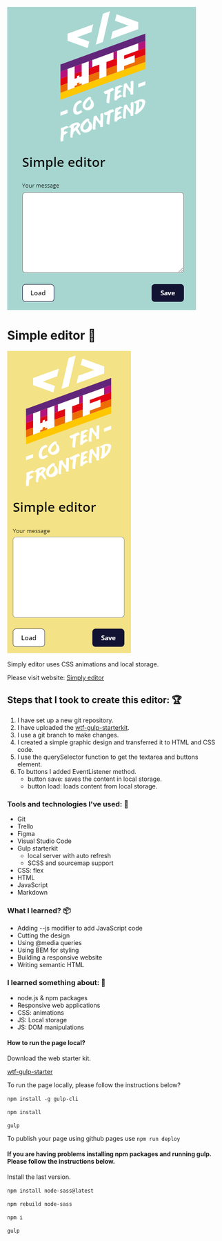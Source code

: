 ![Simple editor screenshot](src/assets/img/gh.png)

# Simple editor 📝

![Simple editor mobile screenshot](src/assets/img/gh_mobile.png)

Simply editor uses CSS animations and local storage.

Please visit website: [Simply editor](https://przemekjuzwiszin.github.io/simple-editor)


## Steps that I took to create this editor: 🏆
1. I have set up a new git repository.
2. I have uploaded the [wtf-gulp-starterkit](https://github.com/maciejkorsan/wtf-gulp-starter).
3. I use a git branch to make changes.
4. I created a simple graphic design and transferred it to HTML and CSS code.
5. I use the querySelector function to get the textarea and buttons element.
6. To buttons I added EventListener method.
    - button save: saves the content in local storage.
    - button load: loads content from local storage.


### Tools and technologies I've used: 🔧 
- Git
- Trello
- Figma
- Visual Studio Code
- Gulp starterkit
    - local server with auto refresh
    - SCSS and sourcemap support
- CSS: flex
- HTML
- JavaScript
- Markdown

### What I learned? 📦

- Adding --js modifier to add JavaScript code
- Cutting the design
- Using @media queries
- Using BEM for styling
- Building a responsive website
- Writing semantic HTML

### I learned something about: 🤔

- node.js & npm packages
- Responsive web applications
- CSS: animations
- JS: Local storage
- JS: DOM manipulations
  
#### How to run the page local?
Download the web starter kit.

[wtf-gulp-starter](https://github.com/maciejkorsan/wtf-gulp-starter)

To run the page locally, please follow the instructions below?

`npm install -g gulp-cli`

`npm install`

`gulp`

To publish your page using github pages use `npm run deploy`


#### If you are having problems installing npm packages and running gulp. Please follow the instructions below.

Install the last version.

`npm install node-sass@latest`

`npm rebuild node-sass`

`npm i`

`gulp`
